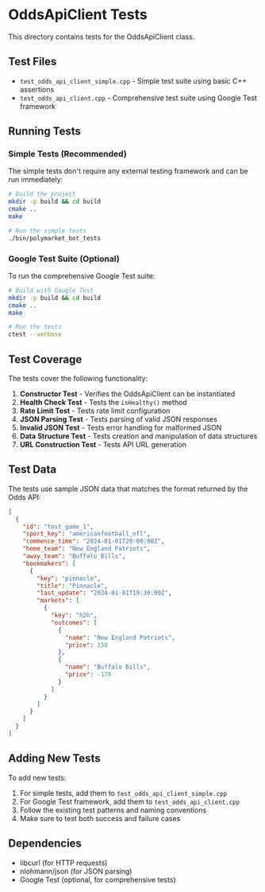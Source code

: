 # OddsApiClient Tests

This directory contains tests for the OddsApiClient class.

## Test Files

- `test_odds_api_client_simple.cpp` - Simple test suite using basic C++ assertions
- `test_odds_api_client.cpp` - Comprehensive test suite using Google Test framework

## Running Tests

### Simple Tests (Recommended)

The simple tests don't require any external testing framework and can be run immediately:

```bash
# Build the project
mkdir -p build && cd build
cmake ..
make

# Run the simple tests
./bin/polymarket_bot_tests
```

### Google Test Suite (Optional)

To run the comprehensive Google Test suite:

```bash
# Build with Google Test
mkdir -p build && cd build
cmake ..
make

# Run the tests
ctest --verbose
```

## Test Coverage

The tests cover the following functionality:

1. **Constructor Test** - Verifies the OddsApiClient can be instantiated
2. **Health Check Test** - Tests the `isHealthy()` method
3. **Rate Limit Test** - Tests rate limit configuration
4. **JSON Parsing Test** - Tests parsing of valid JSON responses
5. **Invalid JSON Test** - Tests error handling for malformed JSON
6. **Data Structure Test** - Tests creation and manipulation of data structures
7. **URL Construction Test** - Tests API URL generation

## Test Data

The tests use sample JSON data that matches the format returned by the Odds API:

```json
[
  {
    "id": "test_game_1",
    "sport_key": "americanfootball_nfl",
    "commence_time": "2024-01-01T20:00:00Z",
    "home_team": "New England Patriots",
    "away_team": "Buffalo Bills",
    "bookmakers": [
      {
        "key": "pinnacle",
        "title": "Pinnacle",
        "last_update": "2024-01-01T19:30:00Z",
        "markets": [
          {
            "key": "h2h",
            "outcomes": [
              {
                "name": "New England Patriots",
                "price": 150
              },
              {
                "name": "Buffalo Bills",
                "price": -170
              }
            ]
          }
        ]
      }
    ]
  }
]
```

## Adding New Tests

To add new tests:

1. For simple tests, add them to `test_odds_api_client_simple.cpp`
2. For Google Test framework, add them to `test_odds_api_client.cpp`
3. Follow the existing test patterns and naming conventions
4. Make sure to test both success and failure cases

## Dependencies

- libcurl (for HTTP requests)
- nlohmann/json (for JSON parsing)
- Google Test (optional, for comprehensive tests) 
